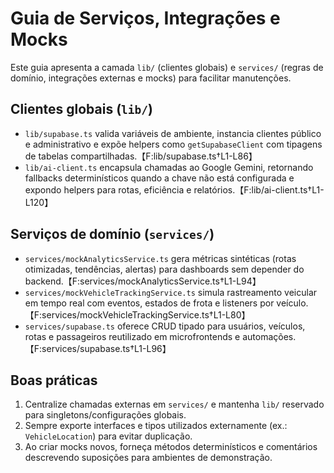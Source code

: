 # Guia de Serviços, Integrações e Mocks

Este guia apresenta a camada `lib/` (clientes globais) e `services/` (regras de domínio, integrações externas e mocks) para facilitar manutenções.

## Clientes globais (`lib/`)
- `lib/supabase.ts` valida variáveis de ambiente, instancia clientes público e administrativo e expõe helpers como `getSupabaseClient` com tipagens de tabelas compartilhadas.【F:lib/supabase.ts†L1-L86】
- `lib/ai-client.ts` encapsula chamadas ao Google Gemini, retornando fallbacks determinísticos quando a chave não está configurada e expondo helpers para rotas, eficiência e relatórios.【F:lib/ai-client.ts†L1-L120】

## Serviços de domínio (`services/`)
- `services/mockAnalyticsService.ts` gera métricas sintéticas (rotas otimizadas, tendências, alertas) para dashboards sem depender do backend.【F:services/mockAnalyticsService.ts†L1-L94】
- `services/mockVehicleTrackingService.ts` simula rastreamento veicular em tempo real com eventos, estados de frota e listeners por veículo.【F:services/mockVehicleTrackingService.ts†L1-L80】
- `services/supabase.ts` oferece CRUD tipado para usuários, veículos, rotas e passageiros reutilizado em microfrontends e automações.【F:services/supabase.ts†L1-L96】

## Boas práticas
1. Centralize chamadas externas em `services/` e mantenha `lib/` reservado para singletons/configurações globais.
2. Sempre exporte interfaces e tipos utilizados externamente (ex.: `VehicleLocation`) para evitar duplicação.
3. Ao criar mocks novos, forneça métodos determinísticos e comentários descrevendo suposições para ambientes de demonstração.
